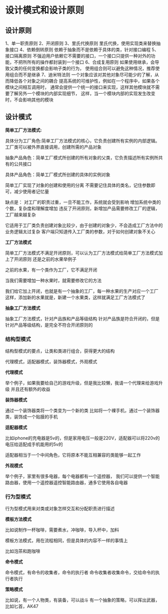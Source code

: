 # 设计模式和设计原则

## 设计原则

1、单一职责原则
2、开闭原则
3、里氏代换原则
里氏代换，使用实现类来替换抽象接口
4、依赖倒转原则
依赖于抽象而不是依赖于具体的类，针对接口编程
5、接口隔离原则
不强迫用户依赖它不需要的接口，一个接口只提供一种对外的功能，不把所所有的操作都封装到一个接口
6、合成复用原则
如果使用继承，会导致父类的任何变换都会影响子类的行为，
使用组合则可以避免这种情况，推荐使用组合而不是继承
7、迪米特法则
一个对象应该对其他对象尽可能少的了解，从而降低各个对象之间的耦合
提高系统的可维护性，例如在一个程序中，如果各个模块之间相互调用时，
通常会提供一个统一的接口来实现，这样其他模块就不需要了解另外一个模块的内部实现细节，
这样，当一个模块内部的实现发生改变时，不会影响其他的模块

## 设计模式

**简单工厂方法模式:**

具体分为工厂角色:简单工厂方法模式的核心，它负责创建所有实例的内部逻辑。
工厂类可以被外界直接调用，创建所需的产品对象

抽象产品角色：简单工厂模式所创建的所有对象的父类，它负责描述所有实例所共有的公共接口

具体产品角色：简单工厂模式所创建的具体的实例对象

简单工厂实现了对象的创建和使用的分离
不需要记住具体的类名，记住参数即可，减少使用者记忆量

缺点是：
对工厂的职责过重，一旦不能工作，系统就会受到影响
增加系统中类的个数，复杂度和理解度增加
违反了开闭原则，新增加产品需要修改工厂的逻辑，工厂越来越复杂

它适用于工厂类负责创建对象比较少，由于创建的对象少，不会造成工厂方法中的业务逻辑太过复杂
客户端只知道传入工厂类的参数，对于如何创建对象不关心

**工厂方法模式**

简单工厂方法模式不满足开闭原则，可以认为工厂方法模式给简单工厂方法模式加上了开闭原则
还是之前的水果举例子

之前的水果，有一个类作为工厂，它不满足开闭

当我们需要增加一种水果时，就需要修改它的方法

我们给它加上开闭，也就是有一个抽象的工厂，每一种水果的生产对应一个工厂
这样，添加新的水果就是，新建一个水果类，这样就满足工厂方法模式了

**抽象工厂方法模式**

抽象工厂方法模式，针对产品族和产品等级结构
针对产品族是符合开闭的，但是针对产品等级结构，是完全不符合开闭原则的

### 结构型模式
 
结构型模式的要点，让类和类进行组合，获得更大的结构

代理模式，适配器模式，装饰器模式，外观模式


**代理模式**

举个例子，如果我要给自己的游戏升级，但是我比较懒，我请一个代理来给游戏升级
并且还有额外的收益

**装饰器模式**

通过一个装饰器类将一个类变为一个新的类
比如将一个裸手机，通过一个装饰器类，装饰成一个贴膜的手机

**适配器模式**

比如iphone的充电器是5v的，但是家用电压一般是220V，适配器可以将220v的电压给适配成手机能用的5v的

适配器相当于一个中间角色，它将原本不能互相兼容的类能够一起工作

**外观模式**

举个例子，家里有很多电器，每个电器都有一个遥控器，
我们可以提供一个智能路由器，使用一个遥控器遥控智能路由器，通多它使用各自电器

### 行为型模式

行为型模式用来对类或对象怎样交互和分配职责进行描述

**模板方法模式**

比如说制作一杯咖啡，需要煮水，冲咖啡，导入杯中，加料

模板方法模式，用在流程相同，但是具体的内容不一样的事情上

比如泡茶和跑咖啡

**命令模式**

命令模式，有命令的收集者，命令的执行者
命令收集者收集命令，交给命令的执行者执行

**策略模式**

比如说，有一个人物类，有装备，可以战斗 有一个抽象的策略，可以挥出武器，比如匕首，AK47
